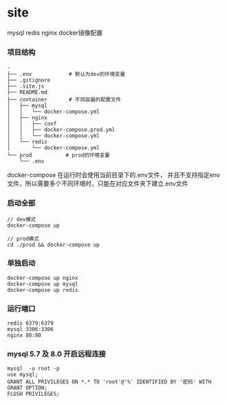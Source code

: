 # site
mysql redis nginx docker镜像配置

### 项目结构
```
.
├── .env            # 默认为dev的环境变量
├── .gitignore
├── .site.js
├── README.md
├── container       # 不同容器的配置文件
│   ├── mysql
│   │   └── docker-compose.yml
│   ├── nginx
│   │   ├── conf
│   │   ├── docker-compose.prod.yml
│   │   └── docker-compose.yml
│   └── redis
│       └── docker-compose.yml
└── prod           # prod的环境变量
    └── .env
```
docker-compose 在运行时会使用当前目录下的.env文件，
并且不支持指定env文件，所以需要多个不同环境时，只能在对应文件夹下建立.env文件
### 启动全部
```
// dev模式
docker-compose up

// prod模式
cd ./prod && docker-compose up

```

### 单独启动
```
docker-compose up nginx
docker-compose up mysql
docker-compose up redis

```

### 运行端口
```
redis 6379:6379
mysql 3306:3306
nginx 80:80
```

### mysql 5.7 及 8.0 开启远程连接

```
mysql  -u root -p
use mysql;
GRANT ALL PRIVILEGES ON *.* TO 'root'@'%' IDENTIFIED BY '密码' WITH GRANT OPTION;
FLUSH PRIVILEGES;
```
